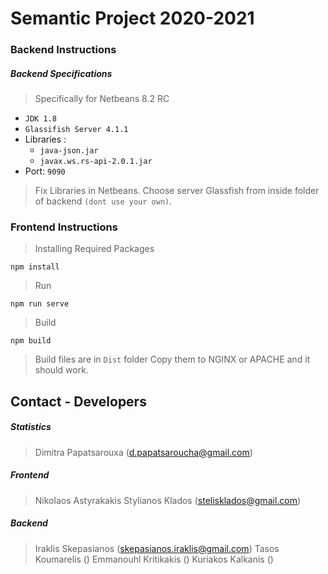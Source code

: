 # Semantic Project 2020-2021

### Backend Instructions

##### Backend Specifications 
> Specifically for Netbeans 8.2 RC

- `JDK 1.8`
- `Glassifish Server 4.1.1`
- Libraries :
	- `java-json.jar`
	- `javax.ws.rs-api-2.0.1.jar`
- Port: `9090`

> Fix Libraries in Netbeans.
> Choose server Glassfish from inside folder of backend `(dont use your own)`.
> 

### Frontend Instructions 

> Installing Required Packages
```
npm install
```
> Run
```
npm run serve
```

> Build
```
npm build
```
> Build files are in `Dist` folder
> Copy them to NGINX or APACHE and it should work.




## Contact - Developers 

##### Statistics

> 	Dimitra Papatsarouxa (d.papatsaroucha@gmail.com)

##### Frontend

> 	Nikolaos Astyrakakis
> 	Stylianos Klados (stelisklados@gmail.com)

##### Backend

> 	Iraklis Skepasianos (skepasianos.iraklis@gmail.com)
>	Tasos Koumarelis ()
>	Emmanouhl Kritikakis ()
>	Kuriakos Kalkanis ()

